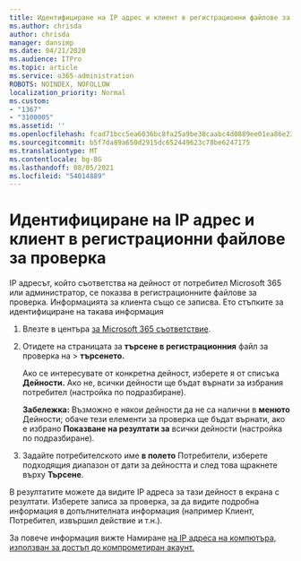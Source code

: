 ```yaml
---
title: Идентифициране на IP адрес и клиент в регистрационни файлове за проверка
ms.author: chrisda
author: chrisda
manager: dansimp
ms.date: 04/21/2020
ms.audience: ITPro
ms.topic: article
ms.service: o365-administration
ROBOTS: NOINDEX, NOFOLLOW
localization_priority: Normal
ms.custom:
- "1367"
- "3100005"
ms.assetid: ''
ms.openlocfilehash: fcad71bcc5ea6036bc8fa25a9be38caabc4d0889ee01ea86e23065333d5fce0a
ms.sourcegitcommit: b5f7da89a650d2915dc652449623c78be6247175
ms.translationtype: MT
ms.contentlocale: bg-BG
ms.lasthandoff: 08/05/2021
ms.locfileid: "54014889"
---
```

# <a name="identify-ip-address-and-client-in-audit-logs"></a>Идентифициране на IP адрес и клиент в регистрационни файлове за проверка

IP адресът, който съответства на дейност от потребител Microsoft 365 или администратор, се показва в регистрационните файлове за проверка. Информацията за клиента също се записва. Ето стъпките за идентифициране на такава информация

1. Влезте в центъра [за Microsoft 365 съответствие](https://protection.office.com/).

2. Отидете на страницата за **търсене в регистрационния** файл за проверка на  >  **търсенето.**

   Ако се интересувате от конкретна дейност, изберете я от списъка **Дейности.** Ако не, всички дейности ще бъдат върнати за избрания потребител (настройка по подразбиране).

   **Забележка:** Възможно е някои дейности да не са налични в **менюто** Дейности; обаче тези елементи за проверка ще бъдат върнати, ако е избрано **Показване на резултати за** всички дейности (настройка по подразбиране).

3. Задайте потребителското име **в полето** Потребители, изберете подходящия диапазон от дати за дейността и след това щракнете върху **Търсене**.

В резултатите можете да видите IP адреса за тази дейност в екрана с резултати. Изберете записа за проверка, за  да видите подробна информация в допълнителната информация (например Клиент, Потребител, извършил действие и т.н.).

За повече информация вижте Намиране [на IP адреса на компютъра, използван за достъп до компрометиран акаунт.](/microsoft-365/compliance/auditing-troubleshooting-scenarios#find-the-ip-address-of-the-computer-used-to-access-a-compromised-account)
